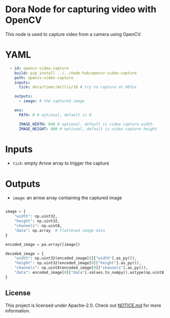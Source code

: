 # Dora Node for capturing video with OpenCV

This node is used to capture video from a camera using OpenCV.

# YAML

```yaml
  - id: opencv-video-capture
    build: pip install ../../node-hub/opencv-video-capture
    path: opencv-video-capture
    inputs:
      tick: dora/timer/millis/16 # try to capture at 60fps

    outputs:
      - image: # the captured image

    env:
      PATH: 0 # optional, default is 0

      IMAGE_WIDTH: 640 # optional, default is video capture width
      IMAGE_HEIGHT: 480 # optional, default is video capture height
```

# Inputs

- `tick`: empty Arrow array to trigger the capture

# Outputs

- `image`: an arrow array containing the captured image

```Python

image = {
    "width": np.uint32,
    "height": np.uint32,
    "channels": np.uint8,
    "data": np.array  # flattened image data
}

encoded_image = pa.array([image])

decoded_image = {
    "width": np.uint32(encoded_image[0]["width"].as_py()),
    "height": np.uint32(encoded_image[0]["height"].as_py()),
    "channels": np.uint8(encoded_image[0]["channels"].as_py()),
    "data": encoded_image[0]["data"].values.to_numpy().astype(np.uint8)
}
```

## License

This project is licensed under Apache-2.0. Check out [NOTICE.md](../../NOTICE.md) for more information.
